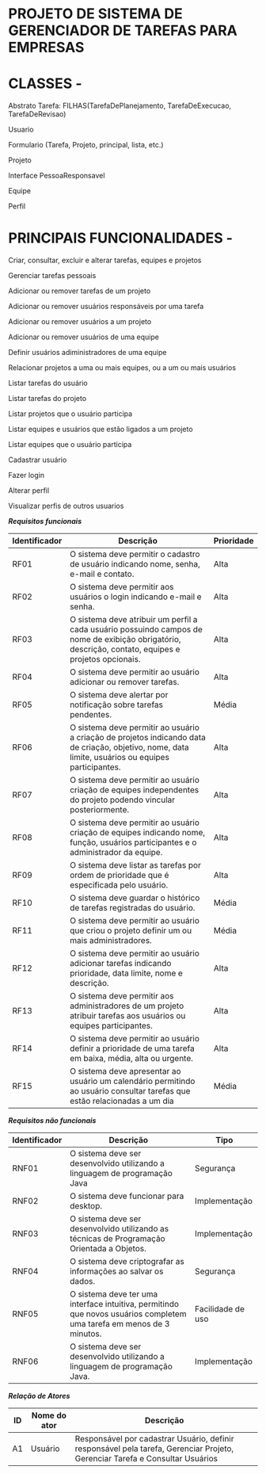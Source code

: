 # PROJETO DE SISTEMA DE GERENCIADOR DE TAREFAS PARA EMPRESAS

# CLASSES -

Abstrato Tarefa: FILHAS(TarefaDePlanejamento, TarefaDeExecucao, TarefaDeRevisao)

Usuario

Formulario (Tarefa, Projeto, principal, lista, etc.)

Projeto

Interface PessoaResponsavel

Equipe

Perfil

# PRINCIPAIS FUNCIONALIDADES -

Criar, consultar, excluir e alterar tarefas, equipes e projetos

Gerenciar tarefas pessoais

Adicionar ou remover tarefas de um projeto

Adicionar ou remover usuários responsáveis por uma tarefa 

Adicionar  ou remover usuários a um projeto

Adicionar ou remover usuários de uma equipe

Definir usuários adiministradores de uma equipe

Relacionar projetos a uma ou mais equipes, ou a um ou mais usuários

Listar tarefas do usuário

Listar tarefas do projeto

Listar projetos que o usuário participa

Listar equipes e usuários que estão ligados a um projeto

Listar equipes que o usuário participa

Cadastrar usuário

Fazer login

Alterar perfil

Visualizar perfis de outros usuarios



***Requisitos funcionais***

|Identificador| Descrição| Prioridade|
| -------- | -------- | -------- |
|RF01|O sistema deve permitir o cadastro de usuário indicando nome, senha, e-mail e contato.|Alta|
|RF02|O sistema deve permitir aos usuários o login indicando e-mail e senha.|Alta|
|RF03|O sistema deve atribuir um perfil a cada usuário possuindo campos de nome de exibição obrigatório, descrição, contato, equipes e projetos opcionais.|Alta|
|RF04|O sistema deve permitir ao usuário adicionar ou remover tarefas.|Alta|
|RF05|O sistema deve alertar por notificação sobre tarefas pendentes.|Média|
|RF06|O sistema deve permitir ao usuário a criação de projetos indicando data de criação, objetivo, nome, data limite, usuários ou equipes participantes.|Alta|
|RF07|O sistema deve permitir ao usuário criação de equipes independentes do projeto podendo vincular posteriormente.|Alta|
|RF08|O sistema deve permitir ao usuário criação de equipes indicando nome, função, usuários participantes e o administrador da equipe.|Alta|
|RF09|O sistema deve listar as tarefas por ordem de prioridade que é especificada pelo usuário.|Alta|
|RF10|O sistema deve guardar o histórico de tarefas registradas do usuário.|Média|
|RF11|O sistema deve permitir ao usuário que criou o projeto definir um ou mais administradores.|Média|
|RF12|O sistema deve permitir ao usuário adicionar tarefas indicando prioridade, data limite, nome e descrição.|Alta|
|RF13|O sistema deve permitir aos administradores de um projeto atribuir tarefas aos usuários ou equipes participantes.|Alta|
|RF14|O sistema deve permitir ao usuário definir a prioridade de uma tarefa em baixa, média, alta ou urgente.|Alta|
|RF15|O sistema deve apresentar ao usuário um calendário permitindo ao usuário consultar tarefas que estão relacionadas a um dia|Média|



***Requisitos não funcionais***

|Identificador| Descrição| Tipo|
| -------- | -------- | -------- |
|RNF01|O sistema deve ser desenvolvido utilizando a linguagem de programação Java|Segurança|
|RNF02|O sistema deve funcionar para desktop.|Implementação|
|RNF03|O sistema deve ser desenvolvido utilizando as técnicas de Programação Orientada a Objetos.|Implementação|
|RNF04|O sistema deve criptografar as informações ao salvar os dados.|Segurança|
|RNF05|O sistema deve ter uma interface intuitiva, permitindo que novos usuários completem uma tarefa em menos de 3 minutos.|Facilidade de uso|
|RNF06|O sistema deve ser desenvolvido utilizando a linguagem de programação Java.|Implementação|

***Relação de Atores***

|ID| Nome do ator| Descrição|
| -------- | -------- | -------- |
|A1|Usuário|Responsável por cadastrar Usuário, definir responsável pela tarefa, Gerenciar Projeto, Gerenciar Tarefa e Consultar Usuários|

